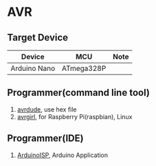 # AVR

## Target Device

| Device           | MCU    | Note                          |
|------------------|------------|------------------------------ |
| Arduino Nano     | ATmega328P       |  |

## Programmer(command line tool)
1.  [avrdude](http://kemarin-tech.blog.jp/archives/23415917.html), use hex file
1.  [avrgirl](https://make.kosakalab.com/make/electronic-work/rasp-pi-arduino-1/), for Raspberry Pi(raspbian), Linux

## Programmer(IDE)
1.  [ArduinoISP](https://github.com/arduino/ArduinoISP), Arduino Application
